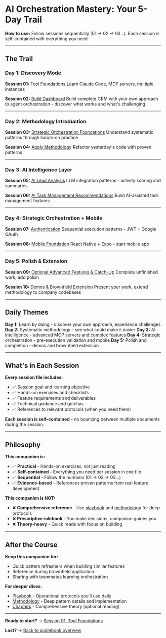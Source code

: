 # AI Orchestration Mastery: Your 5-Day Trail

**How to use:** Follow sessions sequentially (01 → 02 → 03...). Each session is self-contained with everything you need.

---

## The Trail

### Day 1: Discovery Mode

**Session 01:** [Tool Foundations](day-1/01-morning-tools.md)
Learn Claude Code, MCP servers, multiple instances

**Session 02:** [Build Dashboard](day-1/02-afternoon-build.md)
Build complete CRM with your own approach to agent orchestration - discover what works and what's challenging

---

### Day 2: Methodology Introduction

**Session 03:** [Strategic Orchestration Foundations](day-2/01-morning-methodology.md)
Understand systematic patterns through hands-on practice

**Session 04:** [Apply Methodology](day-2/02-afternoon-apply.md)
Refactor yesterday's code with proven patterns

---

### Day 3: AI Intelligence Layer

**Session 05:** [AI Lead Analysis](day-3/01-morning-ai-analysis.md)
LLM integration patterns - activity scoring and summaries

**Session 06:** [AI Task Management Recommendations](day-3/02-afternoon-ai-recommendations.md)
Build AI-assisted task management features

---

### Day 4: Strategic Orchestration + Mobile

**Session 07:** [Authentication](day-4/01-morning-auth.md)
Sequential execution patterns - JWT + Google OAuth

**Session 08:** [Mobile Foundation](day-4/02-afternoon-mobile.md)
React Native + Expo - start mobile app

---

### Day 5: Polish & Extension

**Session 09:** [Optional Advanced Features & Catch-Up](day-5/01-morning-optional-catchup.md)
Complete unfinished work, add polish

**Session 10:** [Demos & Brownfield Extension](day-5/02-afternoon-demos.md)
Present your work, extend methodology to company codebases

---

## Daily Themes

**Day 1:** Learn by doing - discover your own approach, experience challenges
**Day 2:** Systematic methodology - see what could make it easier
**Day 3:** AI intelligence - advanced MCP servers and complex features
**Day 4:** Strategic orchestration - pre-execution validation and mobile
**Day 5:** Polish and completion - demos and brownfield extension

---

## What's in Each Session

**Every session file includes:**

- ✅ Session goal and learning objective
- ✅ Hands-on exercises and checklists
- ✅ Feature requirements and deliverables
- ✅ Technical guidance and gotchas
- ✅ References to relevant protocols (when you need them)

**Each session is self-contained** - no bouncing between multiple documents during the session.

---

## Philosophy

**This companion is:**

- ✅ **Practical** - Hands-on exercises, not just reading
- ✅ **Self-contained** - Everything you need per session in one file
- ✅ **Sequential** - Follow the numbers (01 → 02 → 03...)
- ✅ **Evidence-based** - References proven patterns from real feature development

**This companion is NOT:**

- ❌ **Comprehensive reference** - Use [playbook](../../../playbook/) and [methodology](../../methodology/) for deep protocols
- ❌ **Prescriptive rulebook** - You make decisions, companion guides you
- ❌ **Theory-heavy** - Quick reads with focus on building

---

## After the Course

**Keep this companion for:**

- Quick pattern refreshers when building similar features
- Reference during brownfield application
- Sharing with teammates learning orchestration

**For deeper dives:**

- [Playbook](../../../playbook/) - Operational protocols you'll use daily
- [Methodology](../../methodology/) - Deep pattern details and implementation
- [Chapters](../chapters/) - Comprehensive theory (optional reading)

---

**Ready to start?** → [Session 01: Tool Foundations](day-1/01-morning-tools.md)

**Lost?** → [Back to guidebook overview](../README.md)
